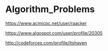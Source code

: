 # Algorithm_Problems

https://www.acmicpc.net/user/raacker

https://www.algospot.com/user/profile/20305

http://codeforces.com/profile/itshaven
